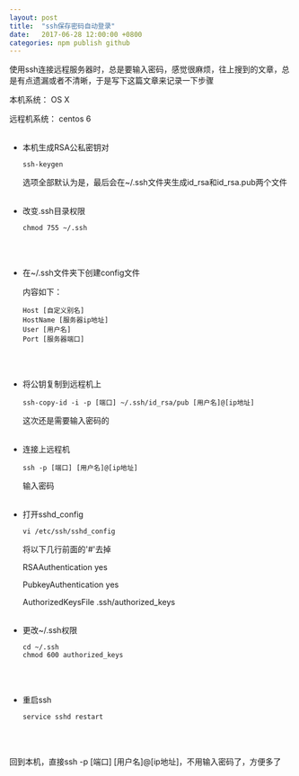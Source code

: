 ```yaml
---
layout: post
title:  "ssh保存密码自动登录"
date:   2017-06-28 12:00:00 +0800
categories: npm publish github
---
```


使用ssh连接远程服务器时，总是要输入密码，感觉很麻烦，往上搜到的文章，总是有点遗漏或者不清晰，于是写下这篇文章来记录一下步骤

本机系统： OS X

远程机系统： centos 6
<br>
<br>
* 本机生成RSA公私密钥对
  ```
  ssh-keygen
  ```
  选项全部默认为是，最后会在~/.ssh文件夹生成id_rsa和id_rsa.pub两个文件
  <br>
  <br>
* 改变.ssh目录权限
  ```
  chmod 755 ~/.ssh
  ```
  <br>
  <br>
* 在~/.ssh文件夹下创建config文件

  内容如下：
  ```
  Host [自定义别名]
  HostName [服务器ip地址]
  User [用户名]
  Port [服务器端口]
  ```
  <br>
  <br>
* 将公钥复制到远程机上
  ```
  ssh-copy-id -i -p [端口] ~/.ssh/id_rsa/pub [用户名]@[ip地址]
  ```
  这次还是需要输入密码的
  <br>
  <br>
* 连接上远程机
  ```
  ssh -p [端口] [用户名]@[ip地址]
  ```
  输入密码
  <br>
  <br>
* 打开sshd_config
  ```
  vi /etc/ssh/sshd_config
  ```
  将以下几行前面的'#'去掉

  RSAAuthentication yes

  PubkeyAuthentication yes

  AuthorizedKeysFile .ssh/authorized_keys
  <br>
  <br>
* 更改~/.ssh权限
  ```
  cd ~/.ssh
  chmod 600 authorized_keys
  ```
  <br>
  <br>
* 重启ssh
  ```
  service sshd restart
  ```
  <br>
  <br>
回到本机，直接ssh -p [端口] [用户名]@[ip地址]，不用输入密码了，方便多了
